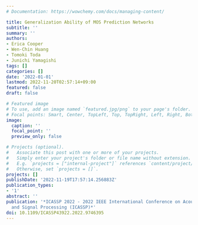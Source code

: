```yaml
---
# Documentation: https://wowchemy.com/docs/managing-content/

title: Generalization Ability of MOS Prediction Networks
subtitle: ''
summary: ''
authors:
- Erica Cooper
- Wen-Chin Huang
- Tomoki Toda
- Junichi Yamagishi
tags: []
categories: []
date: '2022-01-01'
lastmod: 2022-11-20T02:57:14+09:00
featured: false
draft: false

# Featured image
# To use, add an image named `featured.jpg/png` to your page's folder.
# Focal points: Smart, Center, TopLeft, Top, TopRight, Left, Right, BottomLeft, Bottom, BottomRight.
image:
  caption: ''
  focal_point: ''
  preview_only: false

# Projects (optional).
#   Associate this post with one or more of your projects.
#   Simply enter your project's folder or file name without extension.
#   E.g. `projects = ["internal-project"]` references `content/project/deep-learning/index.md`.
#   Otherwise, set `projects = []`.
projects: []
publishDate: '2022-11-19T17:57:14.256883Z'
publication_types:
- '1'
abstract: ''
publication: '*ICASSP 2022 - 2022 IEEE International Conference on Acoustics, Speech
  and Signal Processing (ICASSP)*'
doi: 10.1109/ICASSP43922.2022.9746395
---
```

